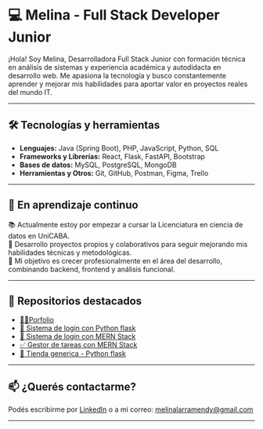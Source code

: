 # 💻 Melina - Full Stack Developer Junior

¡Hola! Soy Melina, Desarrolladora Full Stack Junior con formación técnica en análisis de sistemas y experiencia académica y autodidacta en desarrollo web. Me apasiona la tecnología y busco constantemente aprender y mejorar mis habilidades para aportar valor en proyectos reales del mundo IT.

---

## 🛠️ Tecnologías y herramientas

- **Lenguajes:** Java (Spring Boot), PHP, JavaScript, Python, SQL
- **Frameworks y Librerías:** React, Flask, FastAPI, Bootstrap
- **Bases de datos:** MySQL, PostgreSQL, MongoDB
- **Herramientas y Otros:** Git, GitHub, Postman, Figma, Trello
---

## 🌱 En aprendizaje continuo

📚 Actualmente estoy por empezar a cursar la Licenciatura en ciencia de datos en UniCABA.  
🔧 Desarrollo proyectos propios y colaborativos para seguir mejorando mis habilidades técnicas y metodológicas.  
🎯 Mi objetivo es crecer profesionalmente en el área del desarrollo, combinando backend, frontend y análisis funcional.

---

## 📁 Repositorios destacados

- [👩‍💻​ Porfolio](https://github.com/melinalarramendy/porfolio)
- [🔐 Sistema de login con Python flask](https://github.com/melinalarramendy/sistema-login-flask)
- [🔐 Sistema de login con MERN Stack](https://github.com/melinalarramendy/sistema-login)
- [✅ Gestor de tareas con MERN Stack](https://github.com/melinalarramendy/taskManager)
- [🛒 Tienda generica - Python flask](https://github.com/melinalarramendy/tiendaGenerica)

---

## 📫 ¿Querés contactarme?

Podés escribirme por [LinkedIn](https://linkedin.com/in/melina-larramendy-60340522b) o a mi correo: melinalarramendy@gmail.com

---
